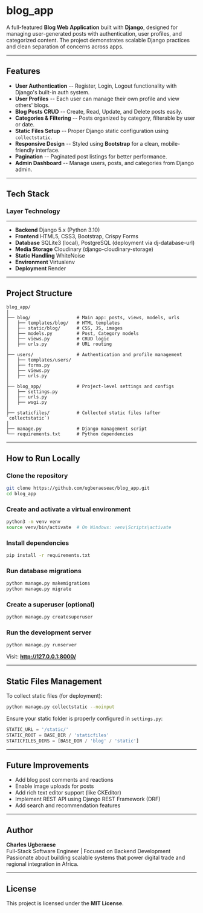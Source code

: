 # blog_app 

A full-featured **Blog Web Application** built with **Django**, designed for managing user-generated posts with authentication, user profiles, and categorized content. The project demonstrates scalable Django practices and clean separation of concerns across apps.

------------------------------------------------------------------------------------------------------------------------------

## Features

-   **User Authentication** -- Register, Login, Logout functionality with Django's built-in auth system.
-   **User Profiles** -- Each user can manage their own profile and view others' blogs.
-   **Blog Posts CRUD** -- Create, Read, Update, and Delete posts easily.
-   **Categories & Filtering** -- Posts organized by category, filterable by user or date.
-   **Static Files Setup** -- Proper Django static configuration using `collectstatic`.
-   **Responsive Design** -- Styled using **Bootstrap** for a clean, mobile-friendly interface.
-   **Pagination** -- Paginated post listings for better performance.
-   **Admin Dashboard** -- Manage users, posts, and categories from Django admin.

------------------------------------------------------------------------

## Tech Stack

###  Layer                      Technology
--------------------   -------------------------------------------
- **Backend**            Django 5.x (Python 3.10)
- **Frontend**           HTML5, CSS3, Bootstrap, Crispy Forms
- **Database**           SQLite3 (local), PostgreSQL (deployment via dj-database-url)
- **Media Storage**      Cloudinary (django-cloudinary-storage)
- **Static Handling**    WhiteNoise
- **Environment**        Virtualenv
- **Deployment**         Render

------------------------------------------------------------------------

## Project Structure

    blog_app/
    │
    ├── blog/                 # Main app: posts, views, models, urls
    │   ├── templates/blog/   # HTML templates
    │   ├── static/blog/      # CSS, JS, images
    │   ├── models.py         # Post, Category models
    │   ├── views.py          # CRUD logic
    │   ├── urls.py           # URL routing
    │
    ├── users/                # Authentication and profile management
    │   ├── templates/users/
    │   ├── forms.py
    │   ├── views.py
    │   ├── urls.py
    │
    ├── blog_app/             # Project-level settings and configs
    │   ├── settings.py
    │   ├── urls.py
    │   ├── wsgi.py
    │
    ├── staticfiles/          # Collected static files (after `collectstatic`)
    │
    ├── manage.py             # Django management script
    └── requirements.txt      # Python dependencies

------------------------------------------------------------------------

## How to Run Locally

### Clone the repository

``` bash
git clone https://github.com/ugberaeseac/blog_app.git
cd blog_app
```

### Create and activate a virtual environment

``` bash
python3 -m venv venv
source venv/bin/activate  # On Windows: venv\Scripts\activate
```

### Install dependencies

``` bash
pip install -r requirements.txt
```

### Run database migrations

``` bash
python manage.py makemigrations
python manage.py migrate
```

### Create a superuser (optional)

``` bash
python manage.py createsuperuser
```

### Run the development server

``` bash
python manage.py runserver
```

Visit: **http://127.0.0.1:8000/**

------------------------------------------------------------------------

## Static Files Management

To collect static files (for deployment):

``` bash
python manage.py collectstatic --noinput
```

Ensure your static folder is properly configured in `settings.py`:

``` python
STATIC_URL = '/static/'
STATIC_ROOT = BASE_DIR / 'staticfiles'
STATICFILES_DIRS = [BASE_DIR / 'blog' / 'static']
```

------------------------------------------------------------------------

## Future Improvements

-   Add blog post comments and reactions
-   Enable image uploads for posts
-   Add rich text editor support (like CKEditor)
-   Implement REST API using Django REST Framework (DRF)
-   Add search and recommendation features

------------------------------------------------------------------------

## Author

**Charles Ugberaese**\
Full-Stack Software Engineer \| Focused on Backend Development\
Passionate about building scalable systems that power digital trade and regional integration in Africa.

------------------------------------------------------------------------

## License

This project is licensed under the **MIT License**.
